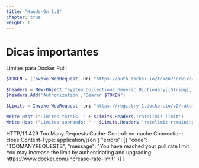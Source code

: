 ```yaml
---
title: "Hands-On 1.2"
chapter: true
weight: 1
---
```





# Dicas importantes

Limites para Docker Pull!

```powershell
$TOKEN = (Invoke-WebRequest -Uri "https://auth.docker.io/token?service=registry.docker.io&scope=repository:ratelimitpreview/test:pull" | ConvertFrom-Json).token

$headers = New-Object "System.Collections.Generic.Dictionary[[String],[String]]"
$headers.Add('Authorization',"Bearer $TOKEN")

$Limits = Invoke-WebRequest -uri "https://registry-1.docker.io/v2/ratelimitpreview/test/manifests/latest" -Headers $headers

Write-Host ("Limites totais: " + $Limits.Headers.'ratelimit-limit')
Write-Host ("Limites sobrando: " + $Limits.Headers.'ratelimit-remaining')
```

HTTP/1.1 429 Too Many Requests
Cache-Control: no-cache
Connection: close
Content-Type: application/json
{
  "errors": [{
      "code": "TOOMANYREQUESTS",
      "message": "You have reached your pull rate limit. You may increase the limit by authenticating and upgrading: https://www.docker.com/increase-rate-limit"
  }]
}
```